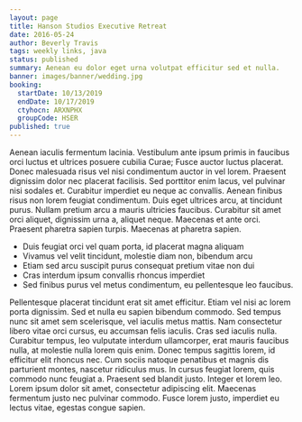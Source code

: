 ```yaml
---
layout: page
title: Hanson Studios Executive Retreat
date: 2016-05-24
author: Beverly Travis
tags: weekly links, java
status: published
summary: Aenean eu dolor eget urna volutpat efficitur sed et nulla.
banner: images/banner/wedding.jpg
booking:
  startDate: 10/13/2019
  endDate: 10/17/2019
  ctyhocn: ARXNPHX
  groupCode: HSER
published: true
---
```

Aenean iaculis fermentum lacinia. Vestibulum ante ipsum primis in faucibus orci luctus et ultrices posuere cubilia Curae; Fusce auctor luctus placerat. Donec malesuada risus vel nisi condimentum auctor in vel lorem. Praesent dignissim dolor nec placerat facilisis. Sed porttitor enim lacus, vel pulvinar nisi sodales et. Curabitur imperdiet eu neque ac convallis. Aenean finibus risus non lorem feugiat condimentum. Duis eget ultrices arcu, at tincidunt purus. Nullam pretium arcu a mauris ultricies faucibus. Curabitur sit amet orci aliquet, dignissim urna a, aliquet neque. Maecenas et ante orci. Praesent pharetra sapien turpis. Maecenas at pharetra sapien.

* Duis feugiat orci vel quam porta, id placerat magna aliquam
* Vivamus vel velit tincidunt, molestie diam non, bibendum arcu
* Etiam sed arcu suscipit purus consequat pretium vitae non dui
* Cras interdum ipsum convallis rhoncus imperdiet
* Sed finibus purus vel metus condimentum, eu pellentesque leo faucibus.

Pellentesque placerat tincidunt erat sit amet efficitur. Etiam vel nisi ac lorem porta dignissim. Sed et nulla eu sapien bibendum commodo. Sed tempus nunc sit amet sem scelerisque, vel iaculis metus mattis. Nam consectetur libero vitae orci cursus, eu accumsan felis iaculis. Cras sed iaculis nulla. Curabitur tempus, leo vulputate interdum ullamcorper, erat mauris faucibus nulla, at molestie nulla lorem quis enim. Donec tempus sagittis lorem, id efficitur elit rhoncus nec. Cum sociis natoque penatibus et magnis dis parturient montes, nascetur ridiculus mus. In cursus feugiat lorem, quis commodo nunc feugiat a. Praesent sed blandit justo. Integer et lorem leo. Lorem ipsum dolor sit amet, consectetur adipiscing elit. Maecenas fermentum justo nec pulvinar commodo. Fusce lorem justo, imperdiet eu lectus vitae, egestas congue sapien.
